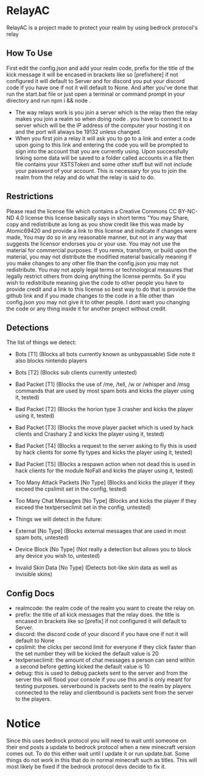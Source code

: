 # RelayAC
RelayAC is a project made to protect your realm by using bedrock protocol's relay

## How To Use
First edit the config.json and add your realm code, prefix for the title of the kick message it will be encased in brackets like so [prefixhere] if not configured it will default to Server and for discord you put your discord code if you have one if not it will default to None. And after you've done that run the start.bat file or just open a terminal or command prompt in your directory and run npm i && node .
- The way relays work is you join a server which is the relay then the relay makes you join a realm so when doing node . you have to connect to a server which will be the IP address of the computer your hosting it on and the port will always be 19132 unless changed.
- When you first join a relay it will ask you to go to a link and enter a code upon going to this link and entering the code you will be prompted to sign into the account that you are currently using. Upon successfully linking some data will be saved to a folder called accounts in a file then file contains your XSTSToken and some other stuff but will not include your password of your account. This is necessary for you to join the realm from the relay and do what the relay is said to do. 

## Restrictions
Please read the license file which contains a Creative Commons CC BY-NC-ND 4.0 license this license basically says in short terms "You may Share, copy and redistribute as long as you show credit like this was made by Atomic69420 and provide a link to this license and indicate if changes were made, You may do so in any reasonable manner, but not in any way that suggests the licensor endorses you or your use. You may not use the material for commercial purposes. If you remix, transform, or build upon the material, you may not distribute the modified material basically meaning if you make changes to any other file than the config.json you may not redistribute. You may not apply legal terms or technological measures that legally restrict others from doing anything the license permits. So if you wish to redistribute meaning give the code to other people you have to provide credit and a link to this license so best way to do that is provide the github link and if you made changes to the code in a file other than config.json you may not give it to other people. I dont want you changing the code or any thing inside it for another project without credit.

## Detections

The list of things we detect:

- Bots [T1] (Blocks all bots currently known as unbypassable) Side note it also blocks nintendo players
- Bots [T2] (Blocks sub clients currently untested)
- Bad Packet [T1] (Blocks the use of /me, /tell, /w or /whisper and /msg commands that are used by most spam bots and kicks the player using it, tested)
- Bad Packet [T2] (Blocks the horion type 3 crasher and kicks the player using it, tested)
- Bad Packet [T3] (Blocks the move player packet which is used by hack clients and Crashary 2 and kicks the player using it, tested)
- Bad Packet [T4] (Blocks a request to the server asking to fly this is used by hack clients for some fly types and kicks the player using it, tested)
- Bad Packet [T5] (Blocks a respawn action when not dead this is used in hack clients for the module NoFall and kicks the player using it, tested)
- Too Many Attack Packets [No Type] (Blocks and kicks the player if they exceed the cpslimit set in the config, tested)
- Too Many Chat Messages [No Type] (Blocks and kicks the player if they exceed the textperseclimit set in the config, untested)

- Things we will detect in the future:

- External [No Type] (Blocks external messages that are used in most spam bots, untested)
- Device Block [No Type] (Not really a detection but allows you to block any device you wish to, untested)
- Invalid Skin Data [No Type] (Detects bot-like skin data as well as invisible skins)

## Config Docs
- realmcode: the realm code of the realm you want to create the relay on.
- prefix: the title of all kick messages that the relay does. the title is encased in brackets like so [prefix] if not configured it will default to Server.
- discord: the discord code of your discord if you have one if not it will default to None
- cpslimit: the clicks per second limit for everyone if they click faster than the set number they will be kicked the default value is 20
- textperseclimit: the amount of chat messages a person can send within a second before getting kicked the default value is 10
- debug: this is used to debug packets sent to the server and from the server this will flood your console if you use this and is only meant for testing purposes. serverbound is packets sent to the realm by players connected to the relay and clientbound is packets sent from the server to the players.

# Notice
Since this uses bedrock protocol you will need to wait until someone on their end posts a update to bedrock protocol when a new minecraft version comes out. To do this either wait until I update it or run update.bat.
Some things do not work in this that do in normal minecraft such as titles. This will most likely be fixed if the bedrock protocol devs decide to fix it.

